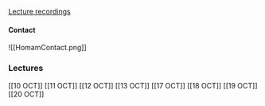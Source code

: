 [Lecture recordings](https://changemakereducation-my.sharepoint.com/personal/susanna_tegnevall_cmeducations_se/_layouts/15/onedrive.aspx?id=%2Fpersonal%2Fsusanna%5Ftegnevall%5Fcmeducations%5Fse%2FDocuments%2FInspelningar%2FAI&ga=1)

#### Contact
![[HomamContact.png]]


### Lectures
[[10 OCT]]
[[11 OCT]]
[[12 OCT]]
[[13 OCT]]
[[17 OCT]]
[[18 OCT]]
[[19 OCT]]
[[20 OCT]]







